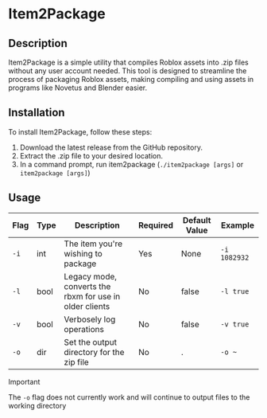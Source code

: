 # Item2Package

## Description

Item2Package is a simple utility that compiles Roblox assets into .zip files without any user account needed. This tool is designed to streamline the process of packaging Roblox assets, making compiling and using assets in programs like Novetus and Blender easier.

## Installation

To install Item2Package, follow these steps:

1. Download the latest release from the GitHub repository.
2. Extract the .zip file to your desired location.
3. In a command prompt, run item2package (`./item2package [args]` or `item2package [args]`)

## Usage

| Flag | Type | Description                                             | Required | Default Value | Example      |
|------|------|---------------------------------------------------------|----------|---------------|--------------|
| `-i` | int  | The item you're wishing to package                      | Yes      | None          | `-i 1082932` |
| `-l` | bool | Legacy mode, converts the rbxm for use in older clients | No       | false         | `-l true`    |
| `-v` | bool | Verbosely log operations                                | No       | false         | `-v true`    |
| `-o` | dir  | Set the output directory for the zip file               | No       | .             | `-o ~`       |

> [!IMPORTANT]  
> The `-o` flag does not currently work and will continue to output files to the working directory